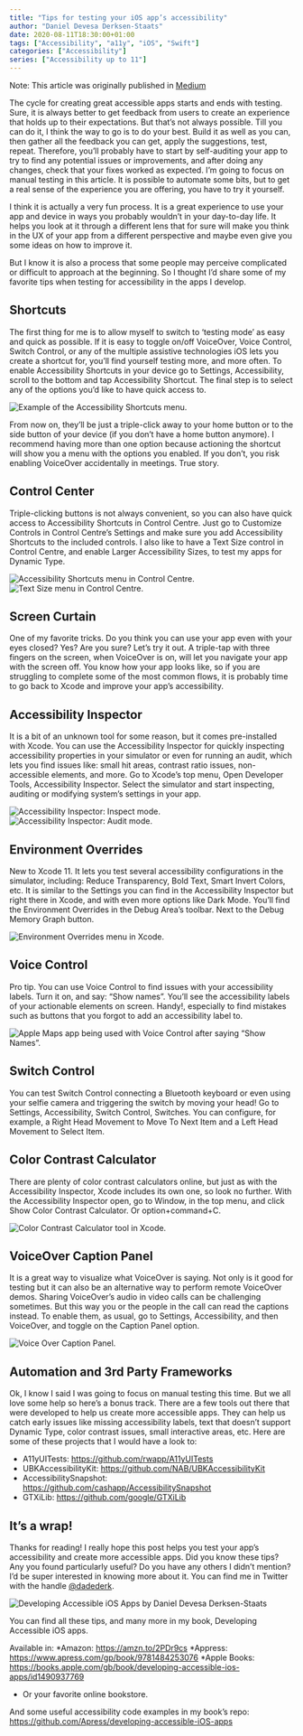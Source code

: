 ```yaml
---
title: "Tips for testing your iOS app’s accessibility"
author: "Daniel Devesa Derksen-Staats"
date: 2020-08-11T18:30:00+01:00
tags: ["Accessibility", "a11y", "iOS", "Swift"]
categories: ["Accessibility"]
series: ["Accessibility up to 11"]
---
```


Note: This article was originally published in [Medium](https://medium.com/@dadederk/tips-for-testing-your-ios-apps-accessibility-7d32a2dc5935)

The cycle for creating great accessible apps starts and ends with testing. Sure, it is always better to get feedback from users to create an experience that holds up to their expectations. But that’s not always possible. Till you can do it, I think the way to go is to do your best. Build it as well as you can, then gather all the feedback you can get, apply the suggestions, test, repeat.
Therefore, you’ll probably have to start by self-auditing your app to try to find any potential issues or improvements, and after doing any changes, check that your fixes worked as expected. I’m going to focus on manual testing in this article. It is possible to automate some bits, but to get a real sense of the experience you are offering, you have to try it yourself.

I think it is actually a very fun process. It is a great experience to use your app and device in ways you probably wouldn’t in your day-to-day life. It helps you look at it through a different lens that for sure will make you think in the UX of your app from a different perspective and maybe even give you some ideas on how to improve it.

But I know it is also a process that some people may perceive complicated or difficult to approach at the beginning. So I thought I’d share some of my favorite tips when testing for accessibility in the apps I develop.

## Shortcuts
The first thing for me is to allow myself to switch to ‘testing mode’ as easy and quick as possible. If it is easy to toggle on/off VoiceOver, Voice Control, Switch Control, or any of the multiple assistive technologies iOS lets you create a shortcut for, you’ll find yourself testing more, and more often. To enable Accessibility Shortcuts in your device go to Settings, Accessibility, scroll to the bottom and tap Accessibility Shortcut. The final step is to select any of the options you’d like to have quick access to.

![Example of the Accessibility Shortcuts menu.](images/posts/2020-08-11-01/AccessibilityShortcuts.jpeg)

From now on, they’ll be just a triple-click away to your home button or to the side button of your device (if you don’t have a home button anymore). I recommend having more than one option because actioning the shortcut will show you a menu with the options you enabled. If you don’t, you risk enabling VoiceOver accidentally in meetings. True story.

## Control Center
Triple-clicking buttons is not always convenient, so you can also have quick access to Accessibility Shortcuts in Control Centre. Just go to Customize Controls in Control Centre’s Settings and make sure you add Accessibility Shortcuts to the included controls. I also like to have a Text Size control in Control Centre, and enable Larger Accessibility Sizes, to test my apps for Dynamic Type.

![Accessibility Shortcuts menu in Control Centre.](images/posts/2020-08-11-01/AccessibilityShortcutsControlCenter.jpeg)
![Text Size menu in Control Centre.](images/posts/2020-08-11-01/TextSizeControCenter.jpeg)

## Screen Curtain
One of my favorite tricks. Do you think you can use your app even with your eyes closed? Yes? Are you sure? Let’s try it out. A triple-tap with three fingers on the screen, when VoiceOver is on, will let you navigate your app with the screen off. You know how your app looks like, so if you are struggling to complete some of the most common flows, it is probably time to go back to Xcode and improve your app’s accessibility.

## Accessibility Inspector
It is a bit of an unknown tool for some reason, but it comes pre-installed with Xcode. You can use the Accessibility Inspector for quickly inspecting accessibility properties in your simulator or even for running an audit, which lets you find issues like: small hit areas, contrast ratio issues, non-accessible elements, and more. Go to Xcode’s top menu, Open Developer Tools, Accessibility Inspector. Select the simulator and start inspecting, auditing or modifying system’s settings in your app.

![Accessibility Inspector: Inspect mode.](images/posts/2020-08-11-01/AccessibilityInspectorInspect.png)
![Accessibility Inspector: Audit mode.](images/posts/2020-08-11-01/AccessibilityInspectorAudit.png)

## Environment Overrides
New to Xcode 11. It lets you test several accessibility configurations in the simulator, including: Reduce Transparency, Bold Text, Smart Invert Colors, etc. It is similar to the Settings you can find in the Accessibility Inspector but right there in Xcode, and with even more options like Dark Mode. You’ll find the Environment Overrides in the Debug Area’s toolbar. Next to the Debug Memory Graph button.

![Environment Overrides menu in Xcode.](images/posts/2020-08-11-01/EnvironmentOverrides.png)

## Voice Control
Pro tip. You can use Voice Control to find issues with your accessibility labels. Turn it on, and say: “Show names”. You’ll see the accessibility labels of your actionable elements on screen. Handy!, especially to find mistakes such as buttons that you forgot to add an accessibility label to.

![Apple Maps app being used with Voice Control after saying “Show Names”.](images/posts/2020-08-11-01/VoiceControlShowNames.jpeg)

## Switch Control
You can test Switch Control connecting a Bluetooth keyboard or even using your selfie camera and triggering the switch by moving your head! Go to Settings, Accessibility, Switch Control, Switches. You can configure, for example, a Right Head Movement to Move To Next Item and a Left Head Movement to Select Item.

## Color Contrast Calculator
There are plenty of color contrast calculators online, but just as with the Accessibility Inspector, Xcode includes its own one, so look no further. With the Accessibility Inspector open, go to Window, in the top menu, and click Show Color Contrast Calculator. Or option+command+C.

![Color Contrast Calculator tool in Xcode.](images/posts/2020-08-11-01/ColorContrastCalculator.png)

## VoiceOver Caption Panel
It is a great way to visualize what VoiceOver is saying. Not only is it good for testing but it can also be an alternative way to perform remote VoiceOver demos. Sharing VoiceOver’s audio in video calls can be challenging sometimes. But this way you or the people in the call can read the captions instead. To enable them, as usual, go to Settings, Accessibility, and then VoiceOver, and toggle on the Caption Panel option.

![Voice Over Caption Panel.](images/posts/2020-08-11-01/VoiceOverCaption.jpg)

## Automation and 3rd Party Frameworks
Ok, I know I said I was going to focus on manual testing this time. But we all love some help so here’s a bonus track. There are a few tools out there that were developed to help us create more accessible apps. They can help us catch early issues like missing accessibility labels, text that doesn’t support Dynamic Type, color contrast issues, small interactive areas, etc. Here are some of these projects that I would have a look to:
* A11yUITests: https://github.com/rwapp/A11yUITests
* UBKAccessibilityKit: https://github.com/NAB/UBKAccessibilityKit
* AccessibilitySnapshot: https://github.com/cashapp/AccessibilitySnapshot
* GTXiLib: https://github.com/google/GTXiLib

## It’s a wrap!
Thanks for reading! I really hope this post helps you test your app’s accessibility and create more accessible apps. Did you know these tips? Any you found particularly useful? Do you have any others I didn’t mention? I’d be super interested in knowing more about it. You can find me in Twitter with the handle [@dadederk](https://twitter.com/dadederk).

![Developing Accessible iOS Apps by Daniel Devesa Derksen-Staats](images/posts/2020-05-14-01/Book.png) 

You can find all these tips, and many more in my book, Developing Accessible iOS apps.

Available in:
*Amazon: https://amzn.to/2PDr9cs
*Appress: https://www.apress.com/gp/book/9781484253076
*Apple Books: https://books.apple.com/gb/book/developing-accessible-ios-apps/id1490937769
* Or your favorite online bookstore.

And some useful accessibility code examples in my book’s repo: https://github.com/Apress/developing-accessible-iOS-apps
